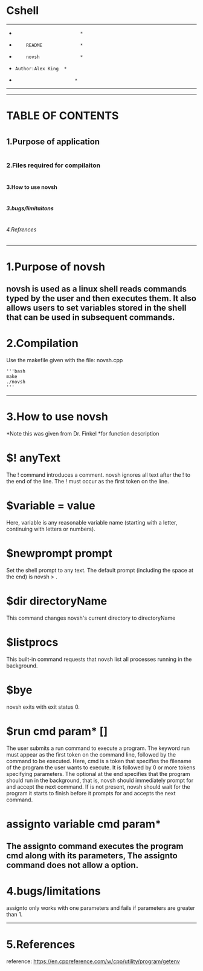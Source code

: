 # Cshell
*************************
*			                  *						
*	      README		      *
*	      novsh 		      *
*     Author:Alex King	*
*	        	            *
*************************


--------------------------------
### <h1>    TABLE OF CONTENTS
# <h2> 1.Purpose of application
# <h3> 2.Files required for compilaiton
# <h4> 3.How to use novsh
# <h5> 3.bugs/limitaitons
# <h6> 4.Refrences
--------------------------------
# <h7> 1.Purpose of novsh

novsh is used as a linux shell reads 
commands typed by the user and then 
executes them. It also allows users 
to set variables stored in the shell 
that can be used in subsequent commands.
---------------------------------
# <h8> 2.Compilation
Use the makefile given with the file:
novsh.cpp


    '''bash
    make
    ./novsh
    '''



--------------------------------
# <h9> 3.How to use novsh
*Note this was given from Dr. Finkel
*for function description

# $! anyText
The ! command introduces a comment. novsh ignores all text after the ! to the end of the line. The ! must occur as the first token on the line.
# $variable = value
Here, variable is any reasonable variable name (starting with a letter, continuing with letters or numbers).
# $newprompt prompt
Set the shell prompt to any text. The default prompt (including the space at the end) is novsh > .
# $dir directoryName
This command changes novsh's current directory to directoryName
# $listprocs
This built-in command requests that novsh list all processes running in the background.
# $bye
novsh exits with exit status 0.
# $run cmd param* [<bg>]
The user submits a run command to execute a program. 
The keyword run must appear as the first token on the command line, followed by the command to be executed. 
Here, cmd is a token that specifies the filename of the program the user wants to execute. 
It is followed by 0 or more tokens specifying parameters. 
The optional <bg> at the end specifies that the program should run in the background, 
that is, novsh should immediately prompt for and accept the next command. 
If <bg> is not present, novsh should wait for the program it starts to finish before it prompts for and accepts the next command.
# assignto variable cmd param*
The assignto command executes the program cmd along with its parameters,
The assignto command does not allow a <bg> option.
----------------------------------
# <h10> 4.bugs/limitations

assignto only works with one parameters and fails
if parameters are greater than 1.


----------------------------------
# <h11> 5.References
reference: https://en.cppreference.com/w/cpp/utility/program/getenv

